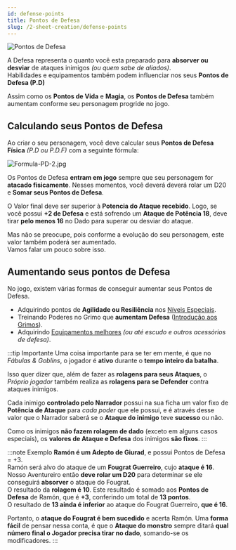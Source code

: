 ```yaml
---
id: defense-points
title: Pontos de Defesa
slug: /2-sheet-creation/defense-points
---
```

![Pontos de Defesa](https://fabulas-e-goblins-book.s3-us-west-2.amazonaws.com/criando-seu-personagem/pontos-de-defesa-01.png)

A Defesa representa o quanto você esta preparado para **absorver ou desviar** de ataques inimigos *(ou quem sabe de aliados)*.<br/>
Habilidades e equipamentos também podem influenciar nos seus **Pontos de Defesa (P.D)**

Assim como os **Pontos de Vida** e **Magia**, os **Pontos de Defesa** também aumentam conforme seu personagem progride no jogo.

## Calculando seus Pontos de Defesa

Ao criar o seu personagem, você deve calcular seus **Pontos de Defesa Física** *(P.D ou P.D.F)* com a seguinte fórmula:

![Formula-PD-2.jpg](https://s3.us-west-2.amazonaws.com/fabulas-e-goblins-book/%5Cvscode%5C213e52ab-0dd6-4c66-a326-41309384de62.jpg)

Os Pontos de Defesa **entram em jogo** sempre que seu personagem for **atacado fisicamente**. Nesses momentos, você deverá deverá rolar um D20 e **Somar seus Pontos de Defesa**.

O Valor final deve ser superior à **Potencia do Ataque recebido**. Logo, se você possui **+2 de Defesa** e está sofrendo um **Ataque de Potência 18**, deve tirar **pelo menos 16** no Dado para superar ou desviar do ataque.

Mas não se preocupe, pois conforme a evolução do seu personagem, este valor também poderá ser aumentado.<br/>
Vamos falar um pouco sobre isso.

## Aumentando seus pontos de Defesa

No jogo, existem várias formas de conseguir aumentar seus Pontos de Defesa.

- Adquirindo pontos de **Agilidade ou Resiliência** nos [Níveis Especiais](/docs/7-game-rules/special-levels).
- Treinando Poderes no Grimo que **aumentam Defesa** ([Introdução aos Grimos](/docs/4-grimos-and-spells/introduction)).
- Adquirindo [Equipamentos melhores](/docs/10-appendix/types-of-armor) *(ou até escudo e outros acessórios de defesa)*.

:::tip Importante
Uma coisa importante para se ter em mente, é que no *Fábulas & Goblins*, o jogador é **ativo** durante o **tempo inteiro da batalha**.

Isso quer dizer que, além de fazer as **rolagens para seus Ataques**, o *Próprio jogador* também realiza as **rolagens para se Defender** contra ataques inimigos.

Cada inimigo **controlado pelo Narrador** possui na sua ficha um valor fixo de **Potência de Ataque** para *cada poder* que ele possui, e é através desse valor que o Narrador saberá se o **Ataque do inimigo** teve **sucesso** ou não.

Como os inimigos **não fazem rolagem de dado** (exceto em alguns casos especiais), os **valores de Ataque e Defesa** dos inimigos **são fixos**.
:::

:::note Exemplo
**Ramón é um Adepto de Giurad**, e possui Pontos de Defesa = +3.<br/>
Ramón será alvo do ataque de um **Fougrat Guerreiro**, cujo **ataque é 16**.<br/>
Nosso Aventureiro então **deve rolar um D20** para determinar se ele conseguirá **absorver** o ataque do Fougrat.<br/>
O resultado da **rolagem é 10**. Este resultado é somado aos **Pontos de Defesa** de Ramón, que é **+3**, conferindo um total de **13 pontos**.<br/>
O resultado de **13 ainda é inferior** ao ataque do Fougrat Guerreiro, **que é 16**. <br/>

Portanto, o **ataque do Fougrat é bem sucedido** e acerta Ramón.
Uma **forma fácil** de pensar nessa conta, é que o **Ataque do monstro** sempre ditará **qual número final o Jogador precisa tirar no dado**, somando-se os modificadores.
:::
